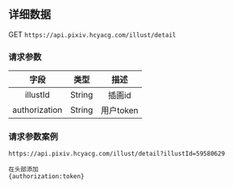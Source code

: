 
## 详细数据

GET `https://api.pixiv.hcyacg.com/illust/detail`

### 请求参数
| 字段  | 类型  | 描述  |
| :------------: | :------------: | :------------: |
| illustId  |  String |  插画id |
|authorization | String| 用户token|


### 请求参数案例
```http
https://api.pixiv.hcyacg.com/illust/detail?illustId=59580629
```

```http
在头部添加
{authorization:token}
```
